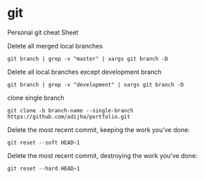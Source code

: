 # git
Personal git cheat Sheet

Delete all merged local branches

``git branch | grep -v "master" | xargs git branch -D`` 

Delete all local branches except development branch

``git branch | grep -v "development" | xargs git branch -D`` 

clone single branch

``git clone -b branch-name --single-branch https://github.com/adijha/portfolio.git`` 

Delete the most recent commit, keeping the work you've done:

``git reset --soft HEAD~1``

Delete the most recent commit, destroying the work you've done:

``git reset --hard HEAD~1``
